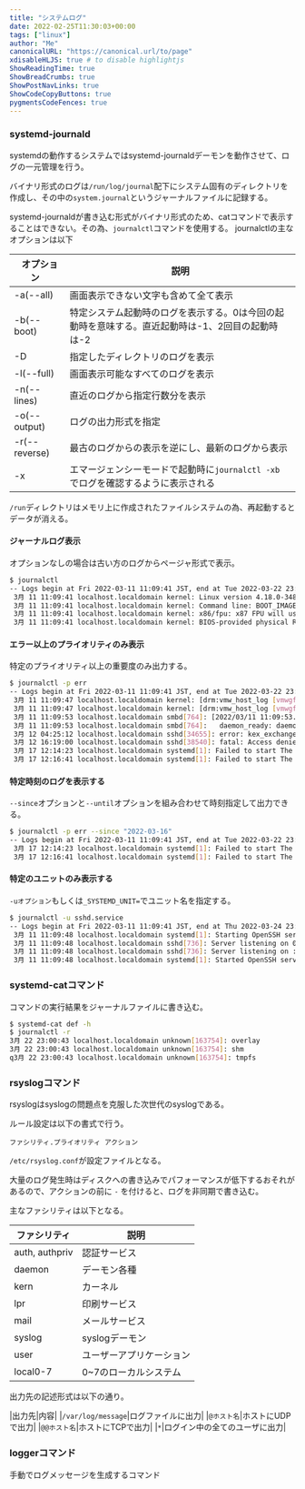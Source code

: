 ```yaml
---
title: "システムログ"
date: 2022-02-25T11:30:03+00:00
tags: ["linux"] 
author: "Me"
canonicalURL: "https://canonical.url/to/page"
xdisableHLJS: true # to disable highlightjs
ShowReadingTime: true
ShowBreadCrumbs: true
ShowPostNavLinks: true
ShowCodeCopyButtons: true
pygmentsCodeFences: true
---
```


### systemd-journald

systemdの動作するシステムではsystemd-journaldデーモンを動作させて、ログの一元管理を行う。

バイナリ形式のログは`/run/log/journal`配下にシステム固有のディレクトリを作成し、その中の`system.journal`というジャーナルファイルに記録する。

systemd-journaldが書き込む形式がバイナリ形式のため、catコマンドで表示することはできない。その為、`journalctl`コマンドを使用する。
journalctlの主なオプションは以下

|&nbsp;&nbsp;オプション&nbsp;&nbsp;|&nbsp;説明&nbsp;|
|-|-|
|-a(--all)|画面表示できない文字も含めて全て表示|
|-b(--boot)|特定システム起動時のログを表示する。0は今回の起動時を意味する。直近起動時は-1、2回目の起動時は-2|
|-D|指定したディレクトリのログを表示|
|-l(--full)|画面表示可能なすべてのログを表示|
|-n(--lines)|直近のログから指定行数分を表示|
|-o(--output)|ログの出力形式を指定|
|-r(--reverse)|最古のログからの表示を逆にし、最新のログから表示|
|-x|エマージェンシーモードで起動時に`journalctl -xb` でログを確認するように表示される|

`/run`ディレクトリはメモリ上に作成されたファイルシステムの為、再起動するとデータが消える。

#### ジャーナルログ表示

オプションなしの場合は古い方のログからページャ形式で表示。

```bash
$ journalctl
-- Logs begin at Fri 2022-03-11 11:09:41 JST, end at Tue 2022-03-22 23:03:41 JST. --
 3月 11 11:09:41 localhost.localdomain kernel: Linux version 4.18.0-348.2.1.el8_5.x86_64 (mockbui>
 3月 11 11:09:41 localhost.localdomain kernel: Command line: BOOT_IMAGE=(hd0,msdos1)/vmlinuz-4.18>
 3月 11 11:09:41 localhost.localdomain kernel: x86/fpu: x87 FPU will use FXSAVE
 3月 11 11:09:41 localhost.localdomain kernel: BIOS-provided physical RAM map:
```

#### エラー以上のプライオリティのみ表示

特定のプライオリティ以上の重要度のみ出力する。

```bash
$ journalctl -p err
-- Logs begin at Fri 2022-03-11 11:09:41 JST, end at Tue 2022-03-22 23:10:00 JST. --
 3月 11 11:09:47 localhost.localdomain kernel: [drm:vmw_host_log [vmwgfx]] *ERROR* Failed to send>
 3月 11 11:09:47 localhost.localdomain kernel: [drm:vmw_host_log [vmwgfx]] *ERROR* Failed to send>
 3月 11 11:09:53 localhost.localdomain smbd[764]: [2022/03/11 11:09:53.373759,  0] ../../lib/util>
 3月 11 11:09:53 localhost.localdomain smbd[764]:   daemon_ready: daemon 'smbd' finished starting>
 3月 12 04:25:12 localhost.localdomain sshd[34655]: error: kex_exchange_identification: Connectio>
 3月 12 16:19:00 localhost.localdomain sshd[38540]: fatal: Access denied for user sample by PAM a>
 3月 17 12:14:23 localhost.localdomain systemd[1]: Failed to start The Apache HTTP Server.
 3月 17 12:16:41 localhost.localdomain systemd[1]: Failed to start The Apache HTTP Server.
```

#### 特定時刻のログを表示する

`--since`オプションと`--until`オプションを組み合わせて時刻指定して出力できる。

```bash
$ journalctl -p err --since "2022-03-16"
-- Logs begin at Fri 2022-03-11 11:09:41 JST, end at Tue 2022-03-22 23:10:00 JST. --
 3月 17 12:14:23 localhost.localdomain systemd[1]: Failed to start The Apache HTTP Server.
 3月 17 12:16:41 localhost.localdomain systemd[1]: Failed to start The Apache HTTP Server.
```

#### 特定のユニットのみ表示する

`-uオプション`もしくは`_SYSTEMD_UNIT=`でユニット名を指定する。

```bash
$ journalctl -u sshd.service 
-- Logs begin at Fri 2022-03-11 11:09:41 JST, end at Thu 2022-03-24 23:10:00 JST. --
 3月 11 11:09:48 localhost.localdomain systemd[1]: Starting OpenSSH server daemon...
 3月 11 11:09:48 localhost.localdomain sshd[736]: Server listening on 0.0.0.0 port 22.
 3月 11 11:09:48 localhost.localdomain sshd[736]: Server listening on :: port 22.
 3月 11 11:09:48 localhost.localdomain systemd[1]: Started OpenSSH server daemon.
 ```

### systemd-catコマンド

コマンドの実行結果をジャーナルファイルに書き込む。

```bash
$ systemd-cat def -h
$ journalctl -r
3月 22 23:00:43 localhost.localdomain unknown[163754]: overlay                42G  6.5G   35G   >
3月 22 23:00:43 localhost.localdomain unknown[163754]: shm                    63M   16K   63M   >
q3月 22 23:00:43 localhost.localdomain unknown[163754]: tmpfs                 828M     0  828M   >
```

### rsyslogコマンド

rsyslogはsyslogの問題点を克服した次世代のsyslogである。

ルール設定は以下の書式で行う。

`ファシリティ.プライオリティ アクション`

`/etc/rsyslog.conf`が設定ファイルとなる。

大量のログ発生時はディスクへの書き込みでパフォーマンスが低下するおそれがあるので、アクションの前に `-` を付けると、ログを非同期で書き込む。

主なファシリティは以下となる。

|ファシリティ|説明|
|-|-|
|auth, authpriv|認証サービス|
|daemon|デーモン各種|
|kern|カーネル|
|lpr|印刷サービス|
|mail|メールサービス|
|syslog|syslogデーモン|
|user|ユーザーアプリケーション|
|local0-7|0~7のローカルシステム|

出力先の記述形式は以下の通り。

|出力先|内容|
|`/var/log/message`|ログファイルに出力|
|`@ホスト名`|ホストにUDPで出力|
|`@@ホスト名`|ホストにTCPで出力|
|`*`|ログイン中の全てのユーザに出力|

### loggerコマンド

手動でログメッセージを生成するコマンド
